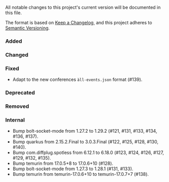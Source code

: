 All notable changes to this project's current version will be documented in this file.

The format is based on [Keep a Changelog](https://keepachangelog.com/en/1.0.0/), and this project adheres
to [Semantic Versioning](https://semver.org/spec/v2.0.0.html).

### Added

### Changed

### Fixed

- Adapt to the new conferences `àll-events.json` format (#139).

### Deprecated

### Removed

### Internal

- Bump bolt-socket-mode from 1.27.2 to 1.29.2 (#121, #131, #133, #134, #136, #137).
- Bump quarkus from 2.15.2.Final to 3.0.3.Final (#122, #125, #128, #130, #140).
- Bump com.diffplug.spotless from 6.12.1 to 6.18.0 (#123, #124, #126, #127, #129, #132, #135).
- Bump temurin from 17.0.5+8 to 17.0.6+10 (#128).
- Bump bolt-socket-mode from 1.27.3 to 1.28.1 (#131, #133).
- Bump temurin from temurin-17.0.6+10 to temurin-17.0.7+7 (#138).
